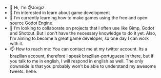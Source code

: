 - 👋 Hi, I’m @Jorgiz
- 👀 I’m interested in learn about game development
- 🌱 I’m currently learning how to make games using the free and open source Godot Engine.
- 💞️ I’m looking to collaborate on projects that I often use like Gimp, Godot and Shotcut. But I don't have the necessary knowledge to do it yet. Also, I'm aiming to become a great game developer, so one day I can work with it.
- 📫 How to reach me: You can contact me at my twitter account. Its a brazilian account, therefore I speak brazilian-portuguese in there, but if you talk to me in english, I will respond in english as well. The only downside is that you probably won't be able to understand my awesome tweets. hehe.

<!---
Jorgiz/Jorgiz is a ✨ special ✨ repository because its `README.md` (this file) appears on your GitHub profile.
You can click the Preview link to take a look at your changes.
--->

